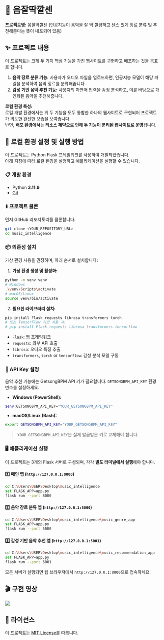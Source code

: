# 🎵 음잘딱깔센

**프로젝트명:** 음잘딱깔센 (인공지능이 음악을 잘 딱 깔끔하고 센스 있게 장르 분류 및 추천해준다는 뜻이 내포되어 있음)

## ✨ 프로젝트 내용

이 프로젝트는 크게 두 가지 핵심 기능을 가진 웹사이트를 구현하고 배포하는 것을 목표로 합니다.

1. **음악 장르 분류 기능:** 사용자가 오디오 파일을 업로드하면, 인공지능 모델이 해당 파일을 분석하여 음악 장르를 분류해줍니다.  
2. **감성 기반 음악 추천 기능:** 사용자의 자연어 입력을 감정 분석하고, 이를 바탕으로 개인화된 음악을 추천해줍니다.

**로컬 환경 특성:**  
로컬 개발 환경에서는 위 두 기능을 모두 통합한 하나의 웹사이트로 구현되어 프로젝트가 의도한 완전한 모습을 보여줍니다.  
반면, **배포 환경에서는 리소스 제약으로 인해 두 기능이 분리된 웹사이트로 운영**됩니다.

## 🚀 로컬 환경 설정 및 실행 방법

이 프로젝트는 Python Flask 프레임워크를 사용하여 개발되었습니다.  
아래 지침에 따라 로컬 환경을 설정하고 애플리케이션을 실행할 수 있습니다.

### 📋 개발 환경

- Python **3.11.9**
- [Git](https://git-scm.com/downloads)

### ⬇️ 프로젝트 클론

먼저 GitHub 리포지토리를 클론합니다:

```bash
git clone <YOUR_REPOSITORY_URL>
cd music_intelligence
```

### 📦 의존성 설치

가상 환경 사용을 권장하며, 아래 순서로 설치합니다:

1. **가상 환경 생성 및 활성화:**

```bash
python -m venv venv
# Windows
.\venv\Scripts\activate
# macOS/Linux
source venv/bin/activate
```

2. **필요한 라이브러리 설치:**

```bash
pip install Flask requests librosa transformers torch
# 또는 TensorFlow 기반 사용 시:
# pip install Flask requests librosa transformers tensorflow
```

- `Flask`: 웹 프레임워크  
- `requests`: 외부 API 호출  
- `librosa`: 오디오 특징 추출  
- `transformers`, `torch` or `tensorflow`: 감성 분석 모델 구동

### 🔑 API Key 설정

음악 추천 기능에는 GetsongBPM API 키가 필요합니다. `GETSONGBPM_API_KEY` 환경 변수를 설정하세요.

- **Windows (PowerShell):**

```bash
$env:GETSONGBPM_API_KEY="YOUR_GETSONGBPM_API_KEY"
```

- **macOS/Linux (Bash):**

```bash
export GETSONGBPM_API_KEY="YOUR_GETSONGBPM_API_KEY"
```

> `YOUR_GETSONGBPM_API_KEY`는 실제 발급받은 키로 교체해야 합니다.

### 🖥️ 애플리케이션 실행

이 프로젝트는 3개의 Flask 서버로 구성되며, 각각 **별도 터미널에서 실행**해야 합니다.

#### 1️⃣ 메인 앱 (`http://127.0.0.1:8000`)

```bash
cd C:\Users\USER\Desktop\music_intelligence
set FLASK_APP=app.py
flask run --port 8000
```

#### 2️⃣ 음악 장르 분류 앱 (`http://127.0.0.1:5000`)

```bash
cd C:\Users\USER\Desktop\music_intelligence\music_genre_app
set FLASK_APP=app.py
flask run --port 5000
```

#### 3️⃣ 감성 기반 음악 추천 앱 (`http://127.0.0.1:5001`)

```bash
cd C:\Users\USER\Desktop\music_intelligence\music_recommendation_app
set FLASK_APP=app.py
flask run --port 5001
```

모든 서버가 실행되면 웹 브라우저에서 `http://127.0.0.1:8000`으로 접속하세요.

## 🎬 구현 영상

<img src="https://github.com/Hwin-c/music_intelligence/issues/2#issue-3273516488">

## 📄 라이선스

이 프로젝트는 [MIT License](https://opensource.org/licenses/MIT)를 따릅니다.